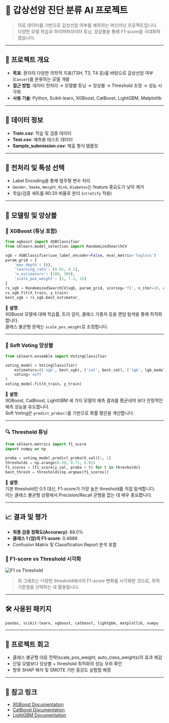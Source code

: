 # 🧠 갑상선암 진단 분류 AI 프로젝트

> 의료 데이터를 기반으로 갑상선암 여부를 예측하는 머신러닝 프로젝트입니다.  
> 다양한 모델 학습과 하이퍼파라미터 튜닝, 앙상블을 통해 F1-score를 극대화하였습니다.

---

## 📌 프로젝트 개요

- **목표**: 환자의 다양한 의학적 지표(TSH, T3, T4 등)를 바탕으로 갑상선암 여부(`Cancer`)를 분류하는 모델 개발
- **접근 방법**: 데이터 전처리 → 모델별 튜닝 → 앙상블 → Threshold 조정 → 성능 시각화
- **사용 기술**: Python, Scikit-learn, XGBoost, CatBoost, LightGBM, Matplotlib

---

## 🧾 데이터 정보

- **Train.csv**: 학습 및 검증 데이터
- **Test.csv**: 예측용 테스트 데이터
- **Sample_submission.csv**: 제출 형식 템플릿

---

## 🔧 전처리 및 특성 선택

- Label Encoding을 통해 범주형 변수 처리
- `Gender`, `Smoke`, `Weight_Risk`, `Diabetes`는 feature 중요도가 낮아 제거
- 학습/검증 세트를 80:20 비율로 분리 (`stratify` 적용)

---

## 🤖 모델링 및 앙상블

### 🎯 XGBoost (튜닝 포함)

```python
from xgboost import XGBClassifier
from sklearn.model_selection import RandomizedSearchCV

xgb = XGBClassifier(use_label_encoder=False, eval_metric='logloss')
param_grid = {
    'max_depth': [6],
    'learning_rate': [0.01, 0.1],
    'n_estimators': [100, 300],
    'scale_pos_weight': [1, 7.3, 15]
}
rs_xgb = RandomizedSearchCV(xgb, param_grid, scoring='f1', n_iter=10, cv=5)
rs_xgb.fit(X_train, y_train)
best_xgb = rs_xgb.best_estimator_
```

📌 **설명**:  
XGBoost 모델에 대해 학습률, 트리 깊이, 클래스 가중치 등을 랜덤 탐색을 통해 최적화합니다.  
클래스 불균형 문제는 `scale_pos_weight`로 조정합니다.

---

### 🧩 Soft Voting 앙상블

```python
from sklearn.ensemble import VotingClassifier

voting_model = VotingClassifier(
    estimators=[('xgb', best_xgb), ('cat', best_cat), ('lgb', lgb_model)],
    voting='soft'
)
voting_model.fit(X_train, y_train)
```

📌 **설명**:  
XGBoost, CatBoost, LightGBM 세 가지 모델의 예측 결과를 평균내어 보다 안정적인 예측 성능을 유도합니다.  
Soft Voting은 `predict_proba()`를 기반으로 확률 평균을 계산합니다.

---

### 🔍 Threshold 튜닝

```python
from sklearn.metrics import f1_score
import numpy as np

proba = voting_model.predict_proba(X_val)[:, 1]
thresholds = np.arange(0.30, 0.71, 0.01)
f1_scores = [f1_score(y_val, proba > t) for t in thresholds]
best_thresh = thresholds[np.argmax(f1_scores)]
```

📌 **설명**:  
기본 threshold인 0.5 대신, F1-score가 가장 높은 threshold를 직접 탐색합니다.  
이는 클래스 불균형 상황에서 Precision/Recall 균형을 잡는 데 매우 중요합니다.

---

## 📈 결과 및 평가

- **최종 검증 정확도(Accuracy)**: 88.0%
- **클래스 1 (암)의 F1-score**: 0.4688
- Confusion Matrix 및 Classification Report 분석 포함

### 🎨 F1-score vs Threshold 시각화

![F1 vs Threshold](images/2612c597-ebea-4f71-bfae-2c308577db70.png)

> 위 그래프는 다양한 threshold에서의 F1-score 변화를 시각화한 것으로, 최적 기준점을 선택하는 데 활용됩니다.

---

## 🛠 사용된 패키지

```text
pandas, scikit-learn, xgboost, catboost, lightgbm, matplotlib, numpy
```

---

## 📝 프로젝트 회고

- 클래스 불균형 대응 전략(scale_pos_weight, auto_class_weights)의 효과 체감
- 단일 모델보다 앙상블 + threshold 최적화의 성능 우위 확인
- 향후 SHAP 해석 및 SMOTE 기반 증강도 실험할 예정

---

## 🔗 참고 링크

- [XGBoost Documentation](https://xgboost.readthedocs.io/)
- [CatBoost Documentation](https://catboost.ai/)
- [LightGBM Documentation](https://lightgbm.readthedocs.io/)

